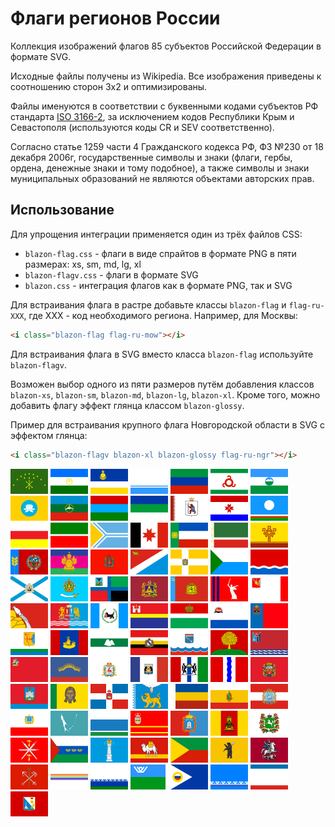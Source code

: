 # Флаги регионов России

Коллекция изображений флагов 85 субъектов Российской Федерации в формате SVG.

Исходные файлы получены из Wikipedia. Все изображения приведены к соотношению сторон 3x2 и оптимизированы.

Файлы именуются в соответствии с буквенными кодами субъектов РФ стандарта [ISO 3166-2](https://ru.wikipedia.org/wiki/%D0%9A%D0%BE%D0%B4%D1%8B_%D1%81%D1%83%D0%B1%D1%8A%D0%B5%D0%BA%D1%82%D0%BE%D0%B2_%D0%A0%D0%BE%D1%81%D1%81%D0%B8%D0%B9%D1%81%D0%BA%D0%BE%D0%B9_%D0%A4%D0%B5%D0%B4%D0%B5%D1%80%D0%B0%D1%86%D0%B8%D0%B8), за исключением кодов Республики Крым и Севастополя (используются коды CR и SEV соответственно).

Согласно статье 1259 части 4 Гражданского кодекса РФ, ФЗ №230 от 18 декабря 2006г, государственные символы и знаки (флаги, гербы, ордена, денежные знаки и тому подобное), а также символы и знаки муниципальных образований не являются объектами авторских прав.

## Использование

Для упрощения интеграции применяется один из трёх файлов CSS:
* `blazon-flag.css` - флаги в виде спрайтов в формате PNG в пяти размерах: xs, sm, md, lg, xl
* `blazon-flagv.css` - флаги в формате SVG
* `blazon.css` - интеграция флагов как в формате PNG, так и SVG

Для встраивания флага в растре добавьте классы `blazon-flag` и `flag-ru-XXX`, где XXX - код необходимого региона. 
Например, для Москвы:
```html
<i class="blazon-flag flag-ru-mow"></i>
```
Для встраивания флага в SVG вместо класса `blazon-flag` используйте `blazon-flagv`.

Возможен выбор одного из пяти размеров путём добавления классов `blazon-xs`, `blazon-sm`, `blazon-md`, `blazon-lg`, `blazon-xl`.
Кроме того, можно добавить флагу эффект глянца классом `blazon-glossy`.

Пример для встраивания крупного флага Новгородской области в SVG с эффектом глянца:
```html
<i class="blazon-flagv blazon-xl blazon-glossy flag-ru-ngr"></i>
```

<p float="left">
    <img alt="Республика Адыгея" src="flags/md/ru/ad.png"/>
    <img alt="Башкортостан" src="flags/md/ru/ba.png"/>
    <img alt="Республика Бурятия" src="flags/md/ru/bu.png"/>
    <img alt="Республика Алтай" src="flags/md/ru/al.png"/>
    <img alt="Республика Дагестан" src="flags/md/ru/da.png"/>
    <img alt="Республика Ингушетия" src="flags/md/ru/in.png"/>
    <img alt="Кабардино-Балкария" src="flags/md/ru/kb.png"/>
    <img alt="Республика Калмыкия" src="flags/md/ru/kl.png"/>
    <img alt="Карачаево-Черкесия" src="flags/md/ru/kc.png"/>
    <img alt="Республика Карелия" src="flags/md/ru/kr.png"/>
    <img alt="Республика Коми" src="flags/md/ru/ko.png"/>
    <img alt="Марий Эл" src="flags/md/ru/me.png"/>
    <img alt="Мордовия" src="flags/md/ru/mo.png"/>
    <img alt="Республика Саха (Якутия)" src="flags/md/ru/sa.png"/>
    <img alt="Северная Осетия - Алания" src="flags/md/ru/se.png"/>
    <img alt="Татарстан" src="flags/md/ru/ta.png"/>
    <img alt="Республика Тыва" src="flags/md/ru/ty.png"/>
    <img alt="Удмуртская Республика" src="flags/md/ru/ud.png"/>
    <img alt="Республика Хакасия" src="flags/md/ru/kk.png"/>
    <img alt="Чеченская Республика" src="flags/md/ru/ce.png"/>
    <img alt="Чувашия" src="flags/md/ru/cu.png"/>
    <img alt="Алтайский край" src="flags/md/ru/alt.png"/>
    <img alt="Краснодарский край" src="flags/md/ru/kda.png"/>
    <img alt="Красноярский край" src="flags/md/ru/kya.png"/>
    <img alt="Приморский край" src="flags/md/ru/pri.png"/>
    <img alt="Ставропольский край" src="flags/md/ru/sta.png"/>
    <img alt="Хабаровский край" src="flags/md/ru/kha.png"/>
    <img alt="Амурская область" src="flags/md/ru/amu.png"/>
    <img alt="Архангельская область" src="flags/md/ru/ark.png"/>
    <img alt="Астраханская область" src="flags/md/ru/ast.png"/>
    <img alt="Белгородская область" src="flags/md/ru/bel.png"/>
    <img alt="Брянская область" src="flags/md/ru/bry.png"/>
    <img alt="Владимирская область" src="flags/md/ru/vla.png"/>
    <img alt="Волгоградская область" src="flags/md/ru/vgg.png"/>
    <img alt="Вологодская область" src="flags/md/ru/vlg.png"/>
    <img alt="Воронежская область" src="flags/md/ru/vor.png"/>
    <img alt="Ивановская область" src="flags/md/ru/iva.png"/>
    <img alt="Иркутская область" src="flags/md/ru/irk.png"/>
    <img alt="Калининградская область" src="flags/md/ru/kgd.png"/>
    <img alt="Калужская область" src="flags/md/ru/klu.png"/>
    <img alt="Камчатский край" src="flags/md/ru/kam.png"/>
    <img alt="Кемеровская область" src="flags/md/ru/kem.png"/>
    <img alt="Кировская область" src="flags/md/ru/kir.png"/>
    <img alt="Костромская область" src="flags/md/ru/kos.png"/>
    <img alt="Курганская область" src="flags/md/ru/kgn.png"/>
    <img alt="Курская область" src="flags/md/ru/krs.png"/>
    <img alt="Ленинградская область" src="flags/md/ru/len.png"/>
    <img alt="Липецкая область" src="flags/md/ru/lip.png"/>
    <img alt="Магаданская область" src="flags/md/ru/mag.png"/>
    <img alt="Московская область" src="flags/md/ru/mos.png"/>
    <img alt="Мурманская область" src="flags/md/ru/mur.png"/>
    <img alt="Нижегородская область" src="flags/md/ru/niz.png"/>
    <img alt="Новгородская область" src="flags/md/ru/ngr.png"/>
    <img alt="Новосибирская область" src="flags/md/ru/nvs.png"/>
    <img alt="Омская область" src="flags/md/ru/oms.png"/>
    <img alt="Оренбургская область" src="flags/md/ru/ore.png"/>
    <img alt="Орловская область" src="flags/md/ru/orl.png"/>
    <img alt="Пензенская область" src="flags/md/ru/pnz.png"/>
    <img alt="Пермский край" src="flags/md/ru/per.png"/>
    <img alt="Псковская область" src="flags/md/ru/psk.png"/>
    <img alt="Ростовская область" src="flags/md/ru/ros.png"/>
    <img alt="Рязанская область" src="flags/md/ru/rya.png"/>
    <img alt="Самарская область" src="flags/md/ru/sam.png"/>
    <img alt="Саратовская область" src="flags/md/ru/sar.png"/>
    <img alt="Сахалинская область" src="flags/md/ru/sak.png"/>
    <img alt="Свердловская область" src="flags/md/ru/sve.png"/>
    <img alt="Смоленская область" src="flags/md/ru/smo.png"/>
    <img alt="Тамбовская область" src="flags/md/ru/tam.png"/>
    <img alt="Тверская область" src="flags/md/ru/tve.png"/>
    <img alt="Томская область" src="flags/md/ru/tom.png"/>
    <img alt="Тульская область" src="flags/md/ru/tul.png"/>
    <img alt="Тюменская область" src="flags/md/ru/tyu.png"/>
    <img alt="Ульяновская область" src="flags/md/ru/uly.png"/>
    <img alt="Челябинская область" src="flags/md/ru/che.png"/>
    <img alt="Забайкальский край" src="flags/md/ru/zab.png"/>
    <img alt="Ярославская область" src="flags/md/ru/yar.png"/>
    <img alt="Москва" src="flags/md/ru/mow.png"/>
    <img alt="Санкт-Петербург" src="flags/md/ru/spe.png"/>
    <img alt="Еврейская автономная область" src="flags/md/ru/yev.png"/>
    <img alt="Ненецкий автономный округ" src="flags/md/ru/nen.png"/>
    <img alt="Ханты-Мансийский АО" src="flags/md/ru/khm.png"/>
    <img alt="Чукотский автономный округ" src="flags/md/ru/chu.png"/>
    <img alt="Ямало-Ненецкий АО" src="flags/md/ru/yan.png"/>
    <img alt="Республика Крым" src="flags/md/ru/cr.png"/>
    <img alt="Севастополь" src="flags/md/ru/sev.png"/>
</p>
